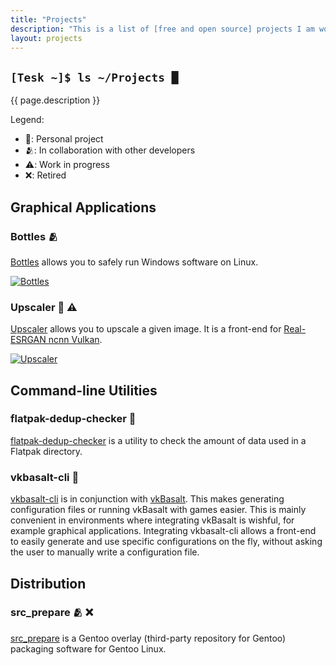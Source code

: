 ```yaml
---
title: "Projects"
description: "This is a list of [free and open source] projects I am working on, or am a part of. You will also find information regarding projects I have worked on in the past."
layout: projects
---
```


<h2 class="no-text-decoration"><code>[Tesk ~]$ ls ~/Projects <span class="cursor">█</span></code></h2>

{{ page.description }}

Legend:
- 👤: Personal project
- 🫂: In collaboration with other developers
- ⚠️: Work in progress
- ❌: Retired

## Graphical Applications

### Bottles 🫂
[Bottles] allows you to safely run Windows software on Linux.

[![](/assets/bottles.png "Bottles")](/assets/bottles.png)

### Upscaler 👤 ⚠️
[Upscaler] allows you to upscale a given image. It is a front-end for [Real-ESRGAN ncnn Vulkan].

[![](/assets/upscaler.png "Upscaler")](/assets/upscaler.png)

## Command-line Utilities

### flatpak-dedup-checker 👤
[flatpak-dedup-checker] is a utility to check the amount of data used in a Flatpak directory.

### vkbasalt-cli 👤
[vkbasalt-cli] is in conjunction with [vkBasalt]. This makes generating configuration files or running vkBasalt with games easier. This is mainly convenient in environments where integrating vkBasalt is wishful, for example graphical applications. Integrating vkbasalt-cli allows a front-end to easily generate and use specific configurations on the fly, without asking the user to manually write a configuration file.

## Distribution

### src_prepare 🫂 ❌
[src_prepare] is a Gentoo overlay (third-party repository for Gentoo) packaging software for Gentoo Linux.

[free and open source]: https://en.wikipedia.org/wiki/Free_and_open-source_software
[Bottles]: https://usebottles.com
[Upscaler]: https://gitlab.com/TheEvilSkeleton/Upscaler
[Real-ESRGAN ncnn Vulkan]: https://github.com/xinntao/Real-ESRGAN-ncnn-vulkan
[vkbasalt-cli]: https://gitlab.com/TheEvilSkeleton/vkbasalt-cli
[vkBasalt]: https://github.com/DadSchoorse/vkBasalt
[flatpak-dedup-checker]: https://gitlab.com/TheEvilSkeleton/flatpak-dedup-checker
[src_prepare]: https://src_prepare.gitlab.io

